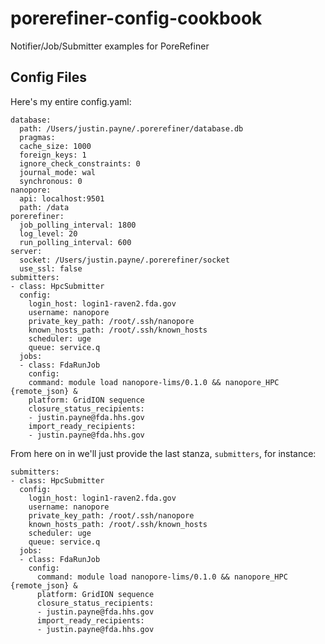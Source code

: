 # porerefiner-config-cookbook
Notifier/Job/Submitter examples for PoreRefiner

Config Files
------------

Here's my entire config.yaml:

    database:
      path: /Users/justin.payne/.porerefiner/database.db
      pragmas:
      cache_size: 1000
      foreign_keys: 1
      ignore_check_constraints: 0
      journal_mode: wal
      synchronous: 0
    nanopore:
      api: localhost:9501
      path: /data
    porerefiner:
      job_polling_interval: 1800
      log_level: 20
      run_polling_interval: 600
    server:
      socket: /Users/justin.payne/.porerefiner/socket
      use_ssl: false
    submitters:
    - class: HpcSubmitter
      config:
        login_host: login1-raven2.fda.gov
        username: nanopore
        private_key_path: /root/.ssh/nanopore
        known_hosts_path: /root/.ssh/known_hosts
        scheduler: uge
        queue: service.q
      jobs:
      - class: FdaRunJob
        config:
        command: module load nanopore-lims/0.1.0 && nanopore_HPC {remote_json} &
        platform: GridION sequence
        closure_status_recipients:
        - justin.payne@fda.hhs.gov
        import_ready_recipients:
        - justin.payne@fda.hhs.gov
      
From here on in we'll just provide the last stanza, `submitters`, for instance:

    submitters:
    - class: HpcSubmitter
      config:
        login_host: login1-raven2.fda.gov
        username: nanopore
        private_key_path: /root/.ssh/nanopore
        known_hosts_path: /root/.ssh/known_hosts
        scheduler: uge
        queue: service.q
      jobs:
      - class: FdaRunJob
        config:
          command: module load nanopore-lims/0.1.0 && nanopore_HPC {remote_json} &
          platform: GridION sequence
          closure_status_recipients:
          - justin.payne@fda.hhs.gov
          import_ready_recipients:
          - justin.payne@fda.hhs.gov
